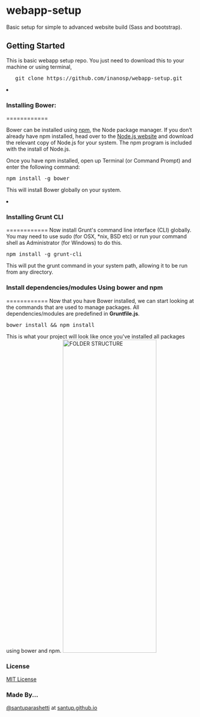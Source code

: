webapp-setup
============

Basic setup for simple to advanced website build (Sass and bootstrap).


<h2>Getting Started</h2>

This is basic webapp setup repo. You just need to download this to your machine or using terminal,

<ul>
<pre>git clone https://github.com/inanosp/webapp-setup.git</pre>
</ul>

<li><h3>Installing Bower:</h3></li>
============

Bower can be installed using <a href="https://npmjs.org/" target="_blank">npm</a>, the Node package manager. If you don’t already have npm installed, head over to the <a href="http://nodejs.org/" target="_blank">Node.js website</a> and download the relevant copy of Node.js for your system. The npm program is included with the install of Node.js.

Once you have npm installed, open up Terminal (or Command Prompt) and enter the following command:<br>

<pre>npm install -g bower</pre>

This will install Bower globally on your system.

<li><h3>Installing Grunt CLI</h3></li>
============
Now install Grunt's command line interface (CLI) globally. You may need to use sudo (for OSX, *nix, BSD etc) or run your command shell as Administrator (for Windows) to do this.

<pre>npm install -g grunt-cli</pre>

This will put the grunt command in your system path, allowing it to be run from any directory.

<h3>Install dependencies/modules Using bower and npm</h3>
============
Now that you have Bower installed, we can start looking at the commands that are used to manage packages.
All dependencies/modules are predefined in <strong>Gruntfile.js</strong>.

<pre>bower install && npm install</pre>

This is what your project will look like once you've installed all packages using bower and npm.
<img src="https://lh4.googleusercontent.com/-A22RswAgaO8/VJbgKmZp6hI/AAAAAAAABgs/EGt7-dS-rno/w202-h614-no/structure.png" width="250" height="835" alt="FOLDER STRUCTURE"></img>

<h3>License</h3>
<a href="http://en.wikipedia.org/wiki/MIT_License" target="_blank"> MIT License</a>

<h3>Made By...</h3>
<a href="https://twitter.com/santuparashetti" target="_blank">@santuparashetti</a> at <a href="http://santup.github.io/" target="_blank">santup.github.io</a> 

